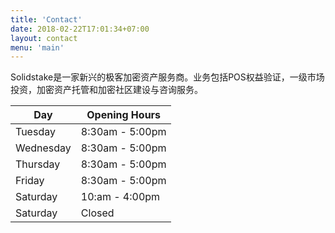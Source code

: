 ```yaml
---
title: 'Contact'
date: 2018-02-22T17:01:34+07:00
layout: contact
menu: 'main'
---
```


Solidstake是一家新兴的极客加密资产服务商。业务包括POS权益验证，一级市场投资，加密资产托管和加密社区建设与咨询服务。


| Day       | Opening Hours   |
| --------- | --------------- |
| Tuesday   | 8:30am - 5:00pm |
| Wednesday | 8:30am - 5:00pm |
| Thursday  | 8:30am - 5:00pm |
| Friday    | 8:30am - 5:00pm |
| Saturday  | 10:am - 4:00pm  |
| Saturday  | Closed          |
